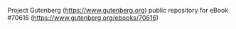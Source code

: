 Project Gutenberg (https://www.gutenberg.org) public repository for eBook #70616 (https://www.gutenberg.org/ebooks/70616)
